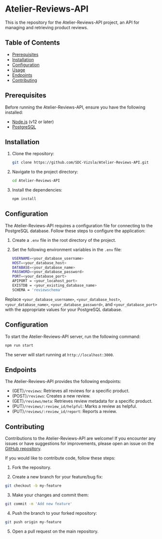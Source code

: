 # Atelier-Reviews-API
This is the repository for the Atelier-Reviews-API project, an API for managing and retrieving product reviews.

## Table of Contents
- [Prerequisites](#prerequisites)
- [Installation](#installation)
- [Configuration](#configuration)
- [Usage](#usage)
- [Endpoints](#endpoints)
- [Contributing](#contributing)

## Prerequisites
Before running the Atelier-Reviews-API, ensure you have the following installed:

- [Node.js](https://nodejs.org) (v12 or later)
- [PostgreSQL](https://www.postgresql.org)

## Installation
1. Clone the repository:

   ```bash
   git clone https://github.com/SDC-Vizsla/Atelier-Reviews-API.git
   ```
2. Navigate to the project directory:

   ```bash
   cd Atelier-Reviews-API
   ```
3. Install the dependencies:
	```bash
	npm install
	```

## Configuration
The Atelier-Reviews-API requires a configuration file for connecting to the PostgreSQL database. Follow these steps to configure the application:

1.  Create a `.env` file in the root directory of the project.

2.  Set the following environment variables in the `.env` file:
	```bash
	USERNAME=<your_database_username>
	HOST=<your_database_host>
	DATABASE=<your_database_name>
	PASSWORD=<your_database_password>
	PORT=<your_database_port>
	APIPORT = <your_locahost_port>
	EXISTDB = <your_existing_database_name>
	SCHEMA = 'reviewschema'
	```
Replace `<your_database_username>`, `<your_database_host>`, `<your_database_name>`, `<your_database_password>`, and `<your_database_port>` with the appropriate values for your PostgreSQL database.

## Configuration
To start the Atelier-Reviews-API server, run the following command:
```bash
npm run start
```
The server will start running at `http://localhost:3000`.

## Endpoints
The Atelier-Reviews-API provides the following endpoints:

-   (GET)`/reviews`: Retrieves all reviews for a specific product.
-   (POST)`/reviews`: Creates a new review.
-   (GET)`/reviews/meta`: Retrieves review metadata for a specific product.
-   (PUT)`/reviews/:review_id/helpful`: Marks a review as helpful.
-   (PUT)`/reviews/:review_id/report`: Reports a review.


## Contributing
Contributions to the Atelier-Reviews-API are welcome! If you encounter any issues or have suggestions for improvements, please open an issue on the [GitHub repository](https://github.com/SDC-Vizsla/Atelier-Reviews-API/issues).

If you would like to contribute code, follow these steps:

1.  Fork the repository.

2.  Create a new branch for your feature/bug fix:

```bash
git checkout -b my-feature
```
3.  Make your changes and commit them:
```bash
git commit -m 'Add new feature'
```
4.  Push the branch to your forked repository:
```bash
git push origin my-feature
```
5.  Open a pull request on the main repository.
